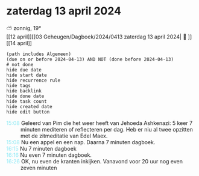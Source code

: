 # zaterdag 13 april 2024

⛅ zonnig, 19°<br>[[12 april]][[03 Geheugen/Dagboek/2024/0413 zaterdag 13 april 2024| 📓 ]][[14 april]]
```tasks
(path includes Algemeen)
(due on or before 2024-04-13) AND NOT (done before 2024-04-13)
# not done
hide due date
hide start date
hide recurrence rule
hide tags
hide backlink
hide done date
hide task count
hide created date
hide edit button
```
<p style="padding-left: 2.7em; text-indent: -2.7em; margin: 0;"><font color=#8be9f3>15:08  </font>  Geleerd van Pim die het weer heeft van Jehoeda Ashkenazi: 5 keer 7 minuten mediteren of reflecteren per dag. Heb er niu al twee opzitten met de zitmeditatie van Edel Maex. </p>   
<p style="padding-left: 2.7em; text-indent: -2.7em; margin: 0;"><font color=#8be9f3>15:08  </font>  Nu een appel en een nap. Daarna 7 minuten dagboek. </p>   
<p style="padding-left: 2.7em; text-indent: -2.7em; margin: 0"><font color=#8be9f6>16:15</font>  Nu 7 minuten dagboek </p>   
<p style="padding-left: 2.7em; text-indent: -2.7em; margin: 0"><font color=#8be9f6>16:16</font>  Nu even 7 minuten dagboek. </p>   
<p style="padding-left: 2.7em; text-indent: -2.7em; margin: 0"><font color=#8be9f6>16:26</font>  OK, nu even de kranten inkijken. Vanavond voor 20 uur nog even zeven  minuten  </p>   